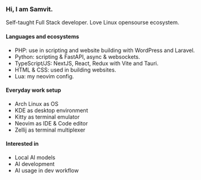 ### Hi, I am Samvit.

Self-taught Full Stack developer.
Love Linux opensourse ecosystem.


#### Languages and ecosystems
- PHP: use in scripting and website building with WordPress and Laravel.
- Python: scripting & FastAPI, async & websockets.
- TypeScript/JS: NextJS, React, Redux with Vite and Tauri.
- HTML & CSS: used in building websites.
- Lua: my neovim config.

#### Everyday work setup
- Arch Linux as OS
- KDE as desktop environment
- Kitty as terminal emulator
- Neovim as IDE & Code editor
- Zellij as terminal multiplexer

#### Interested in
- Local AI models
- AI development
- AI usage in dev workflow
